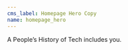```yaml
---
cms_label: Homepage Hero Copy
name: homepage_hero
---
```

A People’s History of Tech <span class="text-fuchsia">includes you</span>.